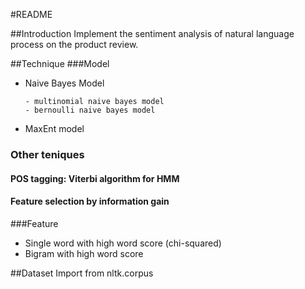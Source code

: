 #README

##Introduction
Implement the sentiment analysis of natural language process on the product review.

##Technique
###Model

- Naive Bayes Model

      - multinomial naive bayes model
      - bernoulli naive bayes model

- MaxEnt model

### Other teniques

#### POS tagging: Viterbi algorithm for HMM

#### Feature selection by information gain


###Feature
* Single word with high word score (chi-squared)
* Bigram with high word score

##Dataset
Import from nltk.corpus


